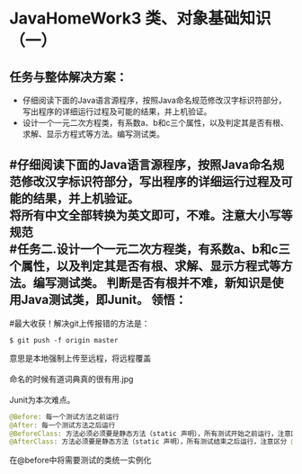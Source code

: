 ﻿ JavaHomeWork3
类、对象基础知识（一）
===============
任务与整体解决方案：
------
* 仔细阅读下面的Java语言源程序，按照Java命名规范修改汉字标识符部分，写出程序的详细运行过程及可能的结果，并上机验证。
* 设计一个一元二次方程类，有系数a、b和c三个属性，以及判定其是否有根、求解、显示方程式等方法。编写测试类。  

#仔细阅读下面的Java语言源程序，按照Java命名规范修改汉字标识符部分，写出程序的详细运行过程及可能的结果，并上机验证。<br>
将所有中文全部转换为英文即可，不难。注意大小写等规范<br>
#任务二.设计一个一元二次方程类，有系数a、b和c三个属性，以及判定其是否有根、求解、显示方程式等方法。编写测试类。
判断是否有根并不难，新知识是使用Java测试类，即Junit。
领悟：
------
#最大收获！解决git上传报错的方法是：
```
$ git push -f origin master
```
意思是本地强制上传至远程，将远程覆盖<br><br>
命名的时候有道词典真的很有用.jpg<br><br>
Junit为本次难点。
```Java
@Before: 每一个测试方法之前运行
@After: 每一个测试方法之后运行
@BeforeClass: 方法必须必须要是静态方法（static 声明），所有测试开始之前运行，注意区分before，是所有测试方法
@AfterClass: 方法必须要是静态方法（static 声明），所有测试结束之后运行，注意区分 @After
```
在@before中将需要测试的类统一实例化


